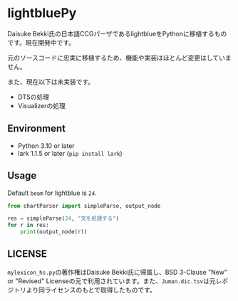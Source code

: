 # lightbluePy

Daisuke Bekki氏の日本語CCGパーザであるlightblueをPythonに移植するものです。現在開発中です。

元のソースコードに忠実に移植するため、機能や実装はほとんど変更はしていません。

また、現在以下は未実装です。

* DTSの処理
* Visualizerの処理

## Environment

* Python 3.10 or later
* lark 1.1.5 or later (`pip install lark`)

## Usage
Default `beam` for lightblue is `24`.

```python
from chartParser import simpleParse, output_node

res = simpleParse(24, "文を処理する")
for r in res:
    print(output_node(r))
```

## LICENSE
`mylexicon_hs.py`の著作権はDaisuke Bekki氏に帰属し、BSD 3-Clause "New" or "Revised" Licenseの元で利用されています。また、`Juman.dic.tsv`は元レポジトリより同ライセンスのもとで取得したものです。
